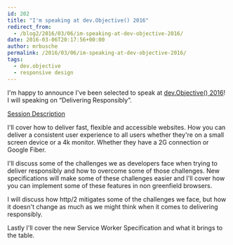```yaml
---
id: 202
title: "I'm speaking at dev.Objective() 2016"
redirect_from:
  - /blog2/2016/03/06/im-speaking-at-dev-objective-2016/
date: 2016-03-06T20:17:56+00:00
author: mrbusche
permalink: /2016/03/06/im-speaking-at-dev-objective-2016/
tags:
  - dev.objective
  - responsive design
---
```


I'm happy to announce I've been selected to speak at <a href="https://devobjective.com" target="_blank">dev.Objective() 2016</a>! I will speaking on &#8220;Delivering Responsibly&#8221;.

<span style="text-decoration: underline;">Session Description</span>

I'll cover how to deliver fast, flexible and accessible websites. How you can deliver a consistent user experience to all users whether they're on a small screen device or a 4k monitor. Whether they have a 2G connection or Google Fiber.

I'll discuss some of the challenges we as developers face when trying to deliver responsibly and how to overcome some of those challenges. New specifications will make some of these challenges easier and I'll cover how you can implement some of these features in non greenfield browsers.

I will discuss how http/2 mitigates some of the challenges we face, but how it doesn't change as much as we might think when it comes to delivering responsibly.

Lastly I'll cover the new Service Worker Specification and what it brings to the table.
